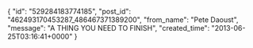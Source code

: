  {
   "id": "529284183774185",
   "post_id": "462493170453287_486467371389200",
   "from_name": "Pete Daoust",
   "message": "A THING YOU NEED TO FINISH",
   "created_time": "2013-06-25T03:16:41+0000"
 }
